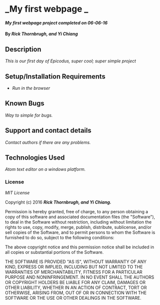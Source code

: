 # _My first webpage _

#### _My first webpage project completed on 06-06-16_

#### By _**Rick Thornbrugh, and Yi Chiang**_

## Description

_This is our first day of Epicodus, super cool; super simple project_

## Setup/Installation Requirements

* _Run in the browser_


## Known Bugs

_Way to simple for bugs._

## Support and contact details

_Contact authors if there are any problems._

## Technologies Used

_Atom text editor on a windows platform._

### License

*MIT License*

Copyright (c) 2016 **_Rick Thornbrugh, and Yi Chiang._**

Permission is hereby granted, free of charge, to any person obtaining a copy
of this software and associated documentation files (the "Software"), to deal
in the Software without restriction, including without limitation the rights
to use, copy, modify, merge, publish, distribute, sublicense, and/or sell
copies of the Software, and to permit persons to whom the Software is
furnished to do so, subject to the following conditions:

The above copyright notice and this permission notice shall be included in all
copies or substantial portions of the Software.

THE SOFTWARE IS PROVIDED "AS IS", WITHOUT WARRANTY OF ANY KIND, EXPRESS OR
IMPLIED, INCLUDING BUT NOT LIMITED TO THE WARRANTIES OF MERCHANTABILITY,
FITNESS FOR A PARTICULAR PURPOSE AND NONINFRINGEMENT. IN NO EVENT SHALL THE
AUTHORS OR COPYRIGHT HOLDERS BE LIABLE FOR ANY CLAIM, DAMAGES OR OTHER
LIABILITY, WHETHER IN AN ACTION OF CONTRACT, TORT OR OTHERWISE, ARISING FROM,
OUT OF OR IN CONNECTION WITH THE SOFTWARE OR THE USE OR OTHER DEALINGS IN THE
SOFTWARE.
